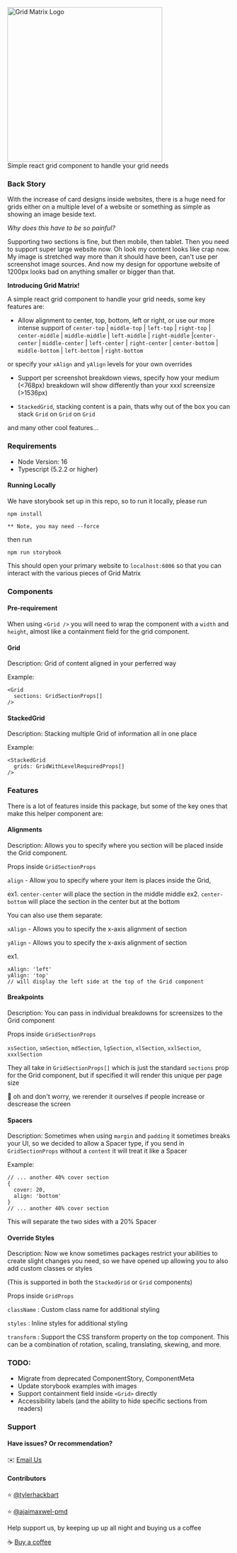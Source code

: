 <p>
    <img alt="Grid Matrix Logo" width="350" src="https://jbmd-website.s3.amazonaws.com/gridmatrix/grid-matrix-full-01.png">
    <br>
    Simple react grid component to handle your grid needs
</p>

### Back Story

With the increase of card designs inside websites, there is a huge need for grids either on a multiple level of a website or something as simple as showing an image beside text.

<i>Why does this have to be so painful?</i>

Supporting two sections is fine, but then mobile, then tablet. Then you need to support super large website now. Oh look my content looks like crap now. My image is stretched way more than it should have been, can't use per screenshot image sources. And now my design for opportune website of 1200px looks bad on anything smaller or bigger than that.

<b>Introducing Grid Matrix!</b>

A simple react grid component to handle your grid needs, some key features are:

- Allow alignment to center, top, bottom, left or right, or use our more intense support of `center-top` | `middle-top` | `left-top` | `right-top` | `center-middle` |  `middle-middle` |  `left-middle` |  `right-middle` |`center-center` | `middle-center` | `left-center` | `right-center` | `center-bottom` | `middle-bottom` | `left-bottom` | `right-bottom`

or specify your `xAlign` and `yAlign` levels for your own overrides

- Support per screenshot breakdown views, specify how your medium (<768px) breakdown will show differently than your xxxl screensize (>1536px)

- `StackedGrid`, stacking content is a pain, thats why out of the box you can stack `Grid` on `Grid` on `Grid`

and many other cool features...

### Requirements

- Node Version: 16
- Typescript (5.2.2 or higher)

#### Running Locally

We have storybook set up in this repo, so to run it locally, please run

```
npm install 

** Note, you may need --force 
```

then run 

```
npm run storybook
```

This should open your primary website to `localhost:6006` so that you can interact with the various pieces of Grid Matrix

### Components

#### Pre-requirement

When using `<Grid />` you will need to wrap the component with a `width` and `height`, almost like a containment field for the grid component.

#### Grid

Description: Grid of content aligned in your perferred way

Example:
```
<Grid
  sections: GridSectionProps[]
/>
```

#### StackedGrid

Description: Stacking multiple Grid of information all in one place

Example:
```
<StackedGrid
  grids: GridWithLevelRequiredProps[]
/>
```

### Features

There is a lot of features inside this package, but some of the key ones that make this helper component are:

#### Alignments 

Description: Allows you to specify where you section will be placed inside the Grid component.

Props inside `GridSectionProps`

`align` - Allow you to specify where your item is places inside the Grid,

ex1. `center-center` will place the section in the middle middle
ex2.  `center-bottom` will place the section in the center but at the bottom

You can also use them separate:

`xAlign` - Allows you to specify the x-axis alignment of section

`yAlign` - Allows you to specify the x-axis alignment of section

ex1. 
```
xAlign: 'left'
yAlign: 'top'
// will display the left side at the top of the Grid component
```

#### Breakpoints

Description: You can pass in individual breakdowns for screensizes to the Grid component

Props inside `GridSectionProps`

`xsSection`, `smSection`, `mdSection`, `lgSection`, `xlSection`, `xxlSection`, `xxxlSection`

They all take in `GridSectionProps[]` which is just the standard `sections` prop for the Grid component, but if specified it will render this unique per page size

:gift: oh and don't worry, we rerender it ourselves if people increase or descrease the screen

#### Spacers

Description: Sometimes when using `margin` and `padding` it sometimes breaks your UI, so we decided to allow a Spacer type, if you send in `GridSectionProps` without a `content` it will treat it like a Spacer

Example:
```
// ... another 40% cover section
{
  cover: 20,
  align: 'bottom'
}
// ... another 40% cover section
```
This will separate the two sides with a 20% Spacer

#### Override Styles

Description: Now we know sometimes packages restrict your abilities to create slight changes you need, so we have opened up allowing you to also add custom classes or styles

(This is supported in both the `StackedGrid` or `Grid` components)

Props inside `GridProps`

`className` : Custom class name for additional styling

`styles` : Inline styles for additional styling

`transform` : Support the CSS transform property on the top component. This can be a combination of rotation, scaling, translating, skewing, and more.




### TODO:
- Migrate from deprecated ComponentStory, ComponentMeta
- Update storybook examples with images
- Support containment field inside `<Grid>` directly
- Accessibility labels (and the ability to hide specific sections from readers)

### Support

#### Have issues? Or recommendation?

:envelope: <a href="mailto:support@juiceboxmonkeydesigns.com">Email Us</a>


#### Contributors

:star: <a href="https://github.com/tylerhackbart" target="_blank">@tylerhackbart</a>

:star: <a href="https://github.com/ajaimaxwel-pmd" target="_blank">@ajaimaxwel-pmd</a>


Help support us, by keeping up up all night and buying us a coffee

:coffee: <a href="https://link.juiceboxmonkeydesigns.com/5F9hI2" target="_blank"> Buy a coffee </a>
